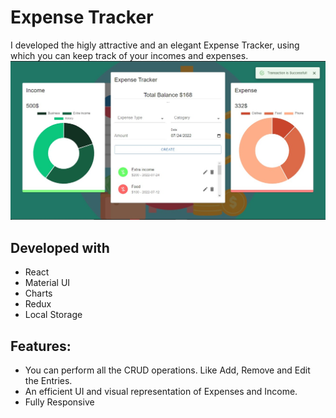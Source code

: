 # Expense Tracker
I developed the higly attractive and an elegant Expense Tracker, using which you can keep track of your incomes and expenses. 
<br>
![image](img.png)


## Developed with 
- React
- Material UI
- Charts
- Redux
- Local Storage

## Features:
- You can perform all the CRUD operations. Like Add, Remove and Edit the Entries.
- An efficient UI and visual representation of Expenses and Income.
- Fully Responsive

